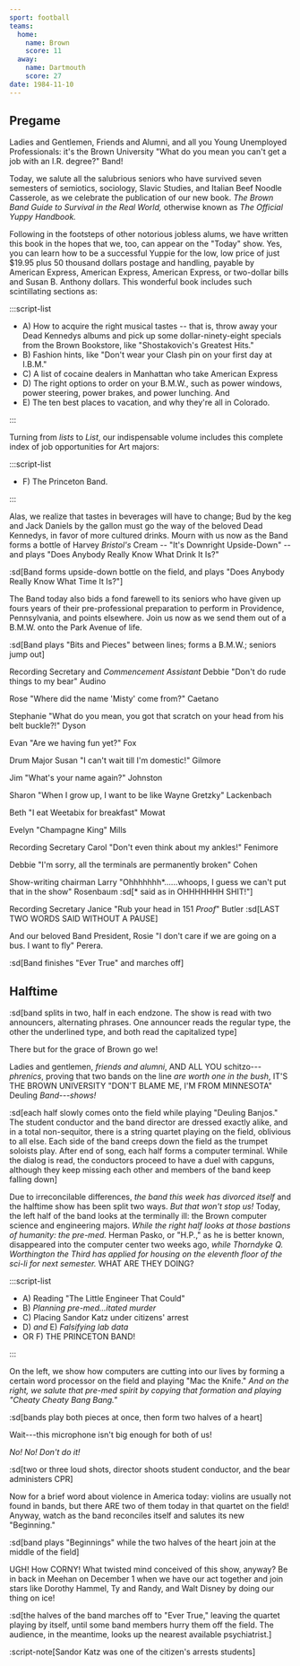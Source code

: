 ```yaml
---
sport: football
teams:
  home:
    name: Brown
    score: 11
  away:
    name: Dartmouth
    score: 27
date: 1984-11-10
---
```


## Pregame

Ladies and Gentlemen, Friends and Alumni, and all you Young Unemployed Professionals: it's the Brown University "What do you mean you can't get a job with an I.R. degree?" Band!

Today, we salute all the salubrious seniors who have survived seven semesters of semiotics, sociology, Slavic Studies, and Italian Beef Noodle Casserole, as we celebrate the publication of our new book. _The Brown Band Guide to Survival in the Real World,_ otherwise known as _The Official Yuppy Handbook._

Following in the footsteps of other notorious jobless alums, we have written this book in the hopes that we, too, can appear on the "Today" show. Yes, you can learn how to be a successful Yuppie for the low, low price of just $19.95 plus 50 thousand dollars postage and handling, payable by American Express, American Express, American Express, or two-dollar bills and Susan B. Anthony dollars. This wonderful book includes such scintillating sections as:

:::script-list

- A) How to acquire the right musical tastes -- that is, throw away your Dead Kennedys albums and pick up some dollar-ninety-eight specials from the Brown Bookstore, like "Shostakovich's Greatest Hits."
- B) Fashion hints, like "Don't wear your Clash pin on your first day at I.B.M."
- C) A list of cocaine dealers in Manhattan who take American Express
- D) The right options to order on your B.M.W., such as power windows, power steering, power brakes, and power lunching. And
- E) The ten best places to vacation, and why they're all in Colorado.

:::

Turning from _lists_ to _List_, our indispensable volume includes this complete index of job opportunities for Art majors:

:::script-list

- F) The Princeton Band.

:::

Alas, we realize that tastes in beverages will have to change; Bud by the keg and Jack Daniels by the gallon must go the way of the beloved Dead Kennedys, in favor of more cultured drinks. Mourn with us now as the Band forms a bottle of Harvey _Bristol's_ Cream -- "It's Downright Upside-Down" -- and plays "Does Anybody Really Know What Drink It Is?"

:sd[Band forms upside-down bottle on the field, and plays "Does Anybody Really Know What Time It Is?"]

The Band today also bids a fond farewell to its seniors who have given up fours years of their pre-professional preparation to perform in Providence, Pennsylvania, and points elsewhere. Join us now as we send them out of a B.M.W. onto the Park Avenue of life.

:sd[Band plays "Bits and Pieces" between lines; forms a B.M.W.; seniors jump out]

Recording Secretary and _Commencement Assistant_ Debbie "Don't do rude things to my bear" Audino

Rose "Where did the name 'Misty' come from?" Caetano

Stephanie "What do you mean, you got that scratch on your head from his belt buckle?!" Dyson

Evan "Are we having fun yet?" Fox

Drum Major Susan "I can't wait till I'm domestic!" Gilmore

Jim "What's your name again?" Johnston

Sharon "When I grow up, I want to be like Wayne Gretzky" Lackenbach

Beth "I eat Weetabix for breakfast" Mowat

Evelyn "Champagne King" Mills

Recording Secretary Carol "Don't even think about my ankles!" Fenimore

Debbie "I'm sorry, all the terminals are permanently broken" Cohen

Show-writing chairman Larry "Ohhhhhhh\*......whoops, I guess we can't put that in the show" Rosenbaum :sd[\* said as in OHHHHHHH SHIT!"]

Recording Secretary Janice "Rub your head in 151 _Proof_" Butler :sd[LAST TWO WORDS SAID WITHOUT A PAUSE]

And our beloved Band President, Rosie "I don't care if we are going on a bus. I want to fly" Perera.

:sd[Band finishes "Ever True" and marches off]

## Halftime

:sd[band splits in two, half in each endzone. The show is read with two announcers, alternating phrases. One announcer reads the regular type, the other the underlined type, and both read the capitalized type]

There but for the grace of Brown go we!

Ladies and gentlemen, _friends and alumni_, AND ALL YOU schitzo--- _phrenics_, proving that two bands on the line _are worth one in the bush_, IT'S THE BROWN UNIVERSITY "DON'T BLAME ME, I'M FROM MINNESOTA" Deuling _Band---shows!_

:sd[each half slowly comes onto the field while playing "Deuling Banjos." The student conductor and the band director are dressed exactly alike, and in a total non-sequitor, there is a string quartet playing on the field, oblivious to all else. Each side of the band creeps down the field as the trumpet soloists play. After end of song, each half forms a computer terminal. While the dialog is read, the conductors proceed to have a duel with capguns, although they keep missing each other and members of the band keep falling down]

Due to irreconcilable differences, _the band this week has divorced itself_ and the halftime show has been split two ways. _But that won't stop us!_ Today, the left half of the band looks at the terminally ill: the Brown computer science and engineering majors. _While the right half looks at those bastions of humanity: the pre-med._ Herman Pasko, or "H.P.," as he is better known, disappeared into the computer center two weeks ago, _while Thorndyke Q. Worthington the Third has applied for housing on the eleventh floor of the sci-li for next semester._ WHAT ARE THEY DOING?

:::script-list

- A) Reading "The Little Engineer That Could"
- B) _Planning pre-med...itated murder_
- C) Placing Sandor Katz under citizens' arrest
- D) _and_ E) _Falsifying lab data_
- OR F) THE PRINCETON BAND!

:::

On the left, we show how computers are cutting into our lives by forming a certain word processor on the field and playing "Mac the Knife." _And on the right, we salute that pre-med spirit by copying that formation and playing "Cheaty Cheaty Bang Bang."_

:sd[bands play both pieces at once, then form two halves of a heart]

Wait---this microphone isn't big enough for both of us!

_No! No! Don't do it!_

:sd[two or three loud shots, director shoots student conductor, and the bear administers CPR]

Now for a brief word about violence in America today: violins are usually not found in bands, but there ARE two of them today in that quartet on the field! Anyway, watch as the band reconciles itself and salutes its new "Beginning."

:sd[band plays "Beginnings" while the two halves of the heart join at the middle of the field]

UGH! How CORNY! What twisted mind conceived of this show, anyway? Be in back in Meehan on December 1 when we have our act together and join stars like Dorothy Hammel, Ty and Randy, and Walt Disney by doing our thing on ice!

:sd[the halves of the band marches off to "Ever True," leaving the quartet playing by itself, until some band members hurry them off the field. The audience, in the meantime, looks up the nearest available psychiatrist.]

:script-note[Sandor Katz was one of the citizen's arrests students]
